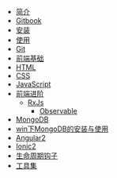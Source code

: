 * [简介](README.md)
* [Gitbook](GitBook/README.md)
 * [安装](GitBook/安装.md)
 * [使用](GitBook/使用.md)
* [Git](Git/README.md)
* [前端基础](前端基础/README.md)
 * [HTML](前端基础/HTML/README.md)
 * [CSS](前端基础/CSS/README.md)
 * [JavaScript](前端基础/JavaScript/README.md)
* [前端进阶]()
  * [RxJs](前端进阶/RxJs/README.md)
    * [Observable](前端进阶/RxJs/Observable.md)
* [MongoDB](MongoDB/MongoDBREADME.md)
 * [win下MongoDB的安装与使用](MongoDB/win下MongoDB的安装与使用.md)
* [Angular2]()
* [Ionic2](Ionic2/README.md)
 * [生命周期钩子](Ionic2/生命周期钩子.md)
* [工具集](工具集/README.md)